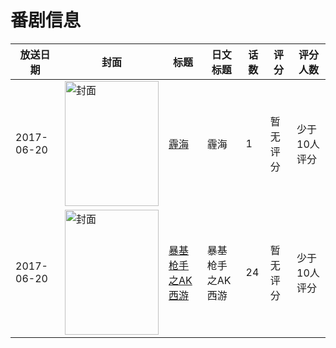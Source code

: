 # 番剧信息

|放送日期|封面|标题|日文标题|话数|评分|评分人数|
|---|---|---|---|---|---|---|
|2017-06-20|<img src="https://lain.bgm.tv/pic/cover/c/09/00/217432_96x0T.jpg" alt="封面" style="width:150px;height:200px;object-fit:cover;">|[霾海](https://bangumi.tv/subject/217432)|霾海|1|暂无评分|少于10人评分|
|2017-06-20|<img src="https://lain.bgm.tv/pic/cover/c/a6/05/223005_WDD8w.jpg" alt="封面" style="width:150px;height:200px;object-fit:cover;">|[暴基枪手之AK西游](https://bangumi.tv/subject/223005)|暴基枪手之AK西游|24|暂无评分|少于10人评分|
